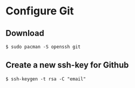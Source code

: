 # Configure Git

## Download
```
$ sudo pacman -S openssh git
```

## Create a new ssh-key for Github
```
$ ssh-keygen -t rsa -C "email"
```